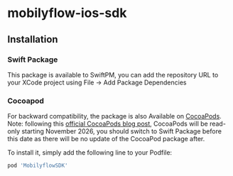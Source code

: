# mobilyflow-ios-sdk

## Installation

### Swift Package

This package is available to SwiftPM, you can add the repository URL to your XCode project using File -> Add Package Dependencies 

### Cocoapod

For backward compatibility, the package is also Available on [CocoaPods](https://cocoapods.org).  
Note: following this [official CocoaPods blog post](https://blog.cocoapods.org/CocoaPods-Specs-Repo/), CocoaPods will be read-only starting November 2026, you should switch to Swift Package before this date as there will be no update of the CocoaPod package after.

To install it, simply add the following line to your Podfile:

```ruby
pod 'MobilyflowSDK'
```
